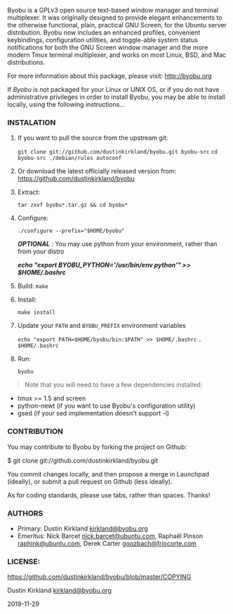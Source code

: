 Byobu is a GPLv3 open source text-based window manager and terminal multiplexer. It was originally designed to provide elegant enhancements to the otherwise functional, plain, practical GNU Screen, for the Ubuntu server distribution. Byobu now includes an enhanced profiles, convenient keybindings, configuration utilities, and toggle-able system status notifications for both the GNU Screen window manager and the more modern Tmux terminal multiplexer, and works on most Linux, BSD, and Mac distributions.

For more information about this package, please visit:
  http://byobu.org

If *Byobu* is not packaged for your Linux or UNIX OS, or if you do not have administrative privileges in order to install Byobu, you may be able to install locally, using the following instructions...

### INSTALATION
 1. If you want to pull the source from the upstream git:

     `git clone git://github.com/dustinkirkland/byobu.git byobu-src`
	`cd byobu-src ./debian/rules autoconf`

 2. Or download the latest officially released version from:
      https://github.com/dustinkirkland/byobu

 3.  Extract:

     `tar zxvf byobu*.tar.gz && cd byobu*`

 4. Configure:

      `./configure --prefix="$HOME/byobu"`

       ***OPTIONAL*** : You may use python from your environment, rather than from your distro

       ***echo "export BYOBU_PYTHON='/usr/bin/env python'" >> $HOME/.bashrc***

 5. Build:
       `make`

 6. Install:

      `make install`

 7. Update your `PATH` and `BYOBU_PREFIX` environment variables

      `echo "export PATH=$HOME/byobu/bin:$PATH" >> $HOME/.bashrc`
      `. $HOME/.bashrc`

 8. Run:

      `byobu`

> Note that you will need to have a few dependencies installed:
 * tmux >= 1.5 and screen
 * python-newt (if you want to use Byobu's configuration utility)
 * gsed (if your sed implementation doesn't support -i)

### CONTRIBUTION

You may contribute to Byobu by forking the project on Github:

$ git clone git://github.com/dustinkirkland/byobu.git

You commit changes locally, and then propose a merge in Launchpad (ideally), or submit a pull request on Github (less ideally).

As for coding standards, please use tabs, rather than spaces.  Thanks!

### AUTHORS
 * Primary: Dustin Kirkland <kirkland@byobu.org>
 * Emeritus: Nick Barcet <nick.barcet@ubuntu.com>, Raphaël Pinson <raphink@ubuntu.com>, Derek Carter <goozbach@friocorte.com>

### LICENSE:
https://github.com/dustinkirkland/byobu/blob/master/COPYING

Dustin Kirkland <kirkland@byobu.org>

2019-11-29
